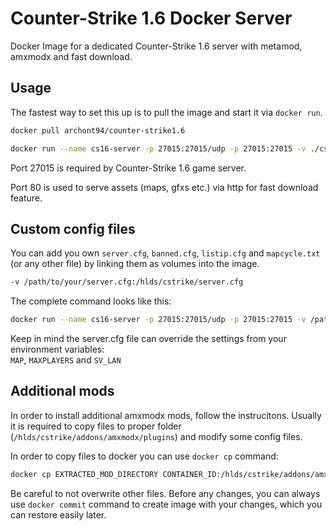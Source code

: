 # Counter-Strike 1.6 Docker Server
Docker Image for a dedicated Counter-Strike 1.6 server with metamod, amxmodx and fast download.



## Usage

The fastest way to set this up is to pull the image and start it via `docker run`.

``` bash
docker pull archont94/counter-strike1.6
```

``` bash
docker run --name cs16-server -p 27015:27015/udp -p 27015:27015 -v ./cstrike:/hlds/cstrike --entrypoint /bin/sh archont94/counter-strike1.6:latest -c "service nginx start && ./hlds_run -game cstrike -strictportbind -ip 0.0.0.0 -port 27015 +sv_lan 0 +map cs_mansion -maxplayers 10 +localinfo mm_pluginsfile addons/metamod/plugins.ini +pb fillserver"
```

Port 27015 is required by Counter-Strike 1.6 game server.

Port 80 is used to serve assets (maps, gfxs etc.) via http for fast download feature. 

## Custom config files

You can add you own `server.cfg`, `banned.cfg`, `listip.cfg` and `mapcycle.txt` (or any other file) by linking them as volumes into the image.

``` bash
-v /path/to/your/server.cfg:/hlds/cstrike/server.cfg
```

The complete command looks like this:

``` bash
docker run --name cs16-server -p 27015:27015/udp -p 27015:27015 -v /path/to/your/server.cfg:/hlds/cstrike/server.cfg archont94/counter-strike1.6:latest
```

Keep in mind the server.cfg file can override the settings from your environment variables:  
`MAP`, `MAXPLAYERS` and `SV_LAN`

## Additional mods

In order to install additional amxmodx mods, follow the instrucitons. Usually it is required to copy files to proper folder (`/hlds/cstrike/addons/amxmodx/plugins`) and modify some config files.

In order to copy files to docker you can use `docker cp` command:

``` bash
docker cp EXTRACTED_MOD_DIRECTORY CONTAINER_ID:/hlds/cstrike/addons/amxmodx
```

Be careful to not overwrite other files. Before any changes, you can always use `docker commit` command to create image with your changes, which you can restore easily later.
